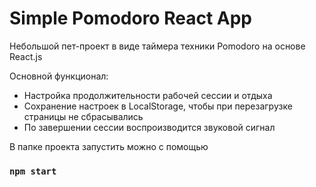 # Simple Pomodoro React App

Небольшой пет-проект в виде таймера техники Pomodoro на основе React.js

Основной функционал:

- Настройка продолжительности рабочей сессии и отдыха
- Сохранение настроек в LocalStorage, чтобы при перезагрузке страницы не сбрасывались
- По завершении сессии воспроизводится звуковой сигнал

В папке проекта запустить можно с помощью

### `npm start`
